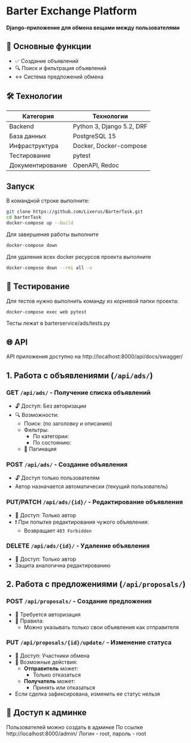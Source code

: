 # Barter Exchange Platform

**Django-приложение для обмена вещами между пользователями**

## 🚀 Основные функции

- ✅ Создание объявлений
- 🔍 Поиск и фильтрация объявлений
- ↔️ Система предложений обмена

## 🛠 Технологии

| Категория      | Технологии                    |
|----------------|-------------------------------|
| Backend        | Python 3, Django 5.2, DRF     |
| База данных    | PostgreSQL 15                 |
| Инфраструктура | Docker, Docker-compose        |
| Тестирование   | pytest                        |
| Документирование| OpenAPI, Redoc

## Запуск

В командной строке выполните:
```bash
git clone https://github.com/Lixerus/BarterTask.git
cd barterTask
docker-compose up --build
```
Для завершения работы выполните
```bash
docker-compose down
```
Для удаления всех docker ресурсов проекта выполните
```bash
docker-compose down --rmi all -v 
```

## 🧪 Тестирование
Для тестов нужно выполнить команду из корневой папки проекта:

```bash
docker-compose exec web pytest
```
Тесты лежат в barterservice/ads/tests.py

## 🌐 API 
API приложения доступно на http://localhost:8000/api/docs/swagger/

## 1. Работа с объявлениями (`/api/ads/`)

### GET `/api/ads/` - Получение списка объявлений
- 🔓 Доступ: Без авторизации
- 🔍 Возможности:
  - Поиск: (по заголовку и описанию)
  - Фильтры:
    - По категории: 
    - По состоянию: 
  - 📄 Пагинация

### POST `/api/ads/` - Создание объявления
  - 🔓 Доступ только пользователям
  - Автор назначается автоматически (текущий пользователь)

### PUT/PATCH `/api/ads/{id}/` - Редактирование объявления
- 🔐 Доступ: Только автор
- ❗ При попытке редактирования чужого объявления:
  - Возвращает `403 Forbidden`

### DELETE `/api/ads/{id}/` - Удаление объявления
- 🔐 Доступ: Только автор
- Защита аналогична редактированию

## 2. Работа с предложениями (`/api/proposals/`)

### POST `/api/proposals/` - Создание предложения
- 🔑 Требуется авторизация
- 📌 Правила:
  - Можно указывать только свои объявления как отправителя


### PUT `/api/proposals/{id}/update/` - Изменение статуса
- 👥 Доступ: Участники обмена
- 🔄 Возможные действия:
  - **Отправитель** может:
    - Только отказаться
  - **Получатель** может:
    - Принять или отказаться
- Если сделка зафиксирована, изменить ее статус нельзя

## 🔐 Доступ к админке
Пользователей можно создать в админке
По ссылке http://localhost:8000/admin/
Логин - root, пароль - root